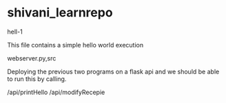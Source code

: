 # shivani_learnrepo
hell-1

This file contains a simple hello world execution

webserver.py,src

Deploying the previous two programs on a flask api and we should be able to run this by calling.

/api/printHello
/api/modifyRecepie
